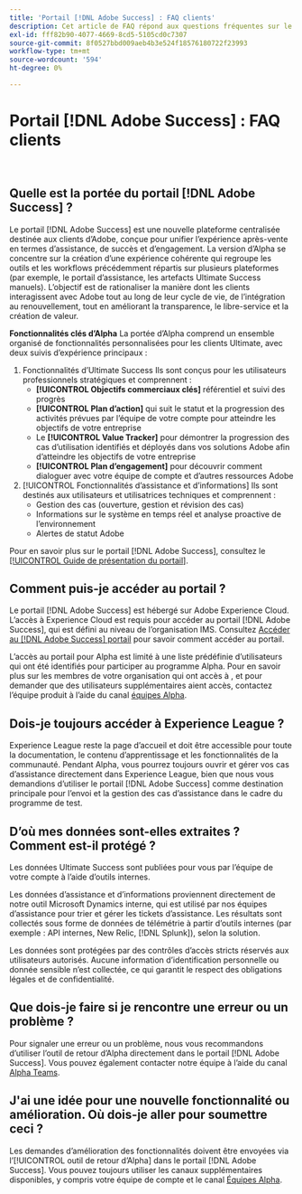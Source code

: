 ```yaml
---
title: 'Portail [!DNL Adobe Success] : FAQ clients'
description: Cet article de FAQ répond aux questions fréquentes sur le portail  [!DNL Adobe Success] .
exl-id: fff82b90-4077-4669-8cd5-5105cd0c7307
source-git-commit: 8f0527bbd009aeb4b3e524f18576180722f23993
workflow-type: tm+mt
source-wordcount: '594'
ht-degree: 0%

---
```


# Portail [!DNL Adobe Success] : FAQ clients

 

## Quelle est la portée du portail [!DNL Adobe Success] ?

Le portail [!DNL Adobe Success] est une nouvelle plateforme centralisée destinée aux clients d’Adobe, conçue pour unifier l’expérience après-vente en termes d’assistance, de succès et d’engagement. La version d’Alpha se concentre sur la création d’une expérience cohérente qui regroupe les outils et les workflows précédemment répartis sur plusieurs plateformes (par exemple, le portail d’assistance, les artefacts Ultimate Success manuels). L’objectif est de rationaliser la manière dont les clients interagissent avec Adobe tout au long de leur cycle de vie, de l’intégration au renouvellement, tout en améliorant la transparence, le libre-service et la création de valeur.

**Fonctionnalités clés d’Alpha**
La portée d’Alpha comprend un ensemble organisé de fonctionnalités personnalisées pour les clients Ultimate, avec deux suivis d’expérience principaux :
1. Fonctionnalités d’Ultimate Success
Ils sont conçus pour les utilisateurs professionnels stratégiques et comprennent :
   * **[!UICONTROL Objectifs commerciaux clés]** référentiel et suivi des progrès
   * **[!UICONTROL Plan d’action]** qui suit le statut et la progression des activités prévues par l’équipe de votre compte pour atteindre les objectifs de votre entreprise
   * Le **[!UICONTROL Value Tracker]** pour démontrer la progression des cas d’utilisation identifiés et déployés dans vos solutions Adobe afin d’atteindre les objectifs de votre entreprise
   * **[!UICONTROL Plan d’engagement]** pour découvrir comment dialoguer avec votre équipe de compte et d’autres ressources Adobe
1. [!UICONTROL Fonctionnalités d’assistance et d’informations]
Ils sont destinés aux utilisateurs et utilisatrices techniques et comprennent :
   * Gestion des cas (ouverture, gestion et révision des cas)
   * Informations sur le système en temps réel et analyse proactive de l’environnement
   * Alertes de statut Adobe

Pour en savoir plus sur le portail [!DNL Adobe Success], consultez le [[!UICONTROL Guide de présentation du portail]](/help/adobe-success-portal/adobe-success-portal-introduction.md).

## Comment puis-je accéder au portail ?

Le portail [!DNL Adobe Success] est hébergé sur Adobe Experience Cloud. L’accès à Experience Cloud est requis pour accéder au portail [!DNL Adobe Success], qui est défini au niveau de l’organisation IMS. Consultez [Accéder au [!DNL Adobe Success] portail](/help/adobe-success-portal/access-to-the-adobe-success-portal.md) pour savoir comment accéder au portail.

L’accès au portail pour Alpha est limité à une liste prédéfinie d’utilisateurs qui ont été identifiés pour participer au programme Alpha. Pour en savoir plus sur les membres de votre organisation qui ont accès à , et pour demander que des utilisateurs supplémentaires aient accès, contactez l’équipe produit à l’aide du canal [équipes Alpha](https://teams.microsoft.com/l/channel/19:h-GcuAZs9uF05rervqTdx2U27ohYINuRUIfbMte9B-U1@thread.tacv2/General?groupId=02b87789-3475-47e4-94c1-0981f63ae89f&tenantId=fa7b1b5a-7b34-4387-94ae-d2c178decee1).

## Dois-je toujours accéder à Experience League ?

Experience League reste la page d’accueil et doit être accessible pour toute la documentation, le contenu d’apprentissage et les fonctionnalités de la communauté. Pendant Alpha, vous pourrez toujours ouvrir et gérer vos cas d’assistance directement dans Experience League, bien que nous vous demandions d’utiliser le portail [!DNL Adobe Success] comme destination principale pour l’envoi et la gestion des cas d’assistance dans le cadre du programme de test.

## D’où mes données sont-elles extraites ? Comment est-il protégé ?

Les données Ultimate Success sont publiées pour vous par l’équipe de votre compte à l’aide d’outils internes.

Les données d’assistance et d’informations proviennent directement de notre outil Microsoft Dynamics interne, qui est utilisé par nos équipes d’assistance pour trier et gérer les tickets d’assistance. Les résultats sont collectés sous forme de données de télémétrie à partir d’outils internes (par exemple : API internes, New Relic, [!DNL Splunk]), selon la solution.

Les données sont protégées par des contrôles d’accès stricts réservés aux utilisateurs autorisés. Aucune information d’identification personnelle ou donnée sensible n’est collectée, ce qui garantit le respect des obligations légales et de confidentialité.

## Que dois-je faire si je rencontre une erreur ou un problème ?

Pour signaler une erreur ou un problème, nous vous recommandons d’utiliser l’outil de retour d’Alpha  directement dans le portail [!DNL Adobe Success]. Vous pouvez également contacter notre équipe à l’aide du canal [Alpha Teams](https://teams.microsoft.com/l/channel/19:h-GcuAZs9uF05rervqTdx2U27ohYINuRUIfbMte9B-U1@thread.tacv2/General?groupId=02b87789-3475-47e4-94c1-0981f63ae89f&tenantId=fa7b1b5a-7b34-4387-94ae-d2c178decee1).

## J&#39;ai une idée pour une nouvelle fonctionnalité ou amélioration. Où dois-je aller pour soumettre ceci ?

Les demandes d’amélioration des fonctionnalités doivent être envoyées via l’[!UICONTROL outil de retour d’Alpha] dans le portail [!DNL Adobe Success]. Vous pouvez toujours utiliser les canaux supplémentaires disponibles, y compris votre équipe de compte et le canal [Équipes Alpha](https://teams.microsoft.com/l/channel/19:h-GcuAZs9uF05rervqTdx2U27ohYINuRUIfbMte9B-U1@thread.tacv2/General?groupId=02b87789-3475-47e4-94c1-0981f63ae89f&tenantId=fa7b1b5a-7b34-4387-94ae-d2c178decee1).
